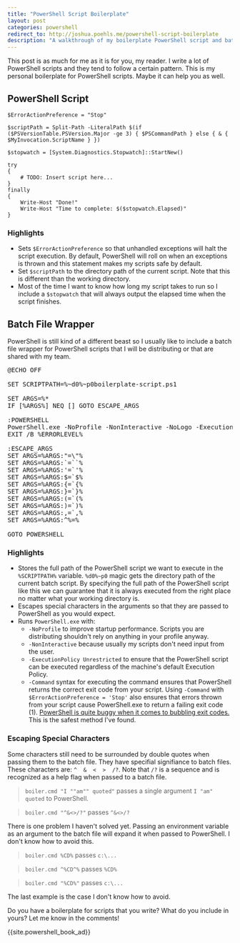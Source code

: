 ```yaml
---
title: "PowerShell Script Boilerplate"
layout: post
categories: powershell
redirect_to: http://joshua.poehls.me/powershell-script-boilerplate
description: "A walkthrough of my boilerplate PowerShell script and batch file wrapper. Includes argument pass through and exit code bubbling."
---
```


This post is as much for me as it is for you, my reader. I write a lot of
PowerShell scripts and they tend to follow a certain pattern. This is my
personal boilerplate for PowerShell scripts. Maybe it can help you as well.

## PowerShell Script

    $ErrorActionPreference = "Stop"

    $scriptPath = Split-Path -LiteralPath $(if ($PSVersionTable.PSVersion.Major -ge 3) { $PSCommandPath } else { & { $MyInvocation.ScriptName } })

    $stopwatch = [System.Diagnostics.Stopwatch]::StartNew()

    try
    {
        # TODO: Insert script here...
    }
    finally
    {
        Write-Host "Done!"
        Write-Host "Time to complete: $($stopwatch.Elapsed)"
    }

### Highlights

- Sets `$ErrorActionPreference` so that unhandled exceptions will halt
  the script execution. By default, PowerShell will roll on when an exceptions
  is thrown and this statement makes my scripts safe by default.
- Set `$scriptPath` to the directory path of the current script.
  Note that this is different than the working directory.
- Most of the time I want to know how long my script takes to run so I include
  a `$stopwatch` that will always output the elapsed time when the script finishes.

<a id="bat-wrapper"> </a>

## Batch File Wrapper

PowerShell is still kind of a different beast so I usually like to include a
batch file wrapper for PowerShell scripts that I will be distributing or
that are shared with my team.

<pre>
@ECHO OFF

SET SCRIPTPATH=%~d0%~p0boilerplate-script.ps1

SET ARGS=%*
IF [%ARGS%] NEQ [] GOTO ESCAPE_ARGS

:POWERSHELL
PowerShell.exe -NoProfile -NonInteractive -NoLogo -ExecutionPolicy Unrestricted -Command "&amp; { $ErrorActionPreference = 'Stop'; &amp; '%SCRIPTPATH%' @args; EXIT $LASTEXITCODE }" %ARGS%
EXIT /B %ERRORLEVEL%

:ESCAPE_ARGS
SET ARGS=%ARGS:"=\"%
SET ARGS=%ARGS:`=``%
SET ARGS=%ARGS:'=`'%
SET ARGS=%ARGS:$=`$%
SET ARGS=%ARGS:&#123;=`&#123;%
SET ARGS=%ARGS:}=`}%
SET ARGS=%ARGS:(=`(%
SET ARGS=%ARGS:)=`)%
SET ARGS=%ARGS:,=`,%
SET ARGS=%ARGS:^%=%

GOTO POWERSHELL
</pre>

### Highlights

- Stores the full path of the PowerShell script we want to execute in the
  `%SCRIPTPATH%` variable. `%d0%~p0` magic gets the directory path of the
  current batch script. By specifying the full path of the PowerShell script
  like this we can guarantee that it is always executed from the right place
  no matter what your working directory is.
- Escapes special characters in the arguments so that they are passed to PowerShell
  as you would expect.
- Runs `PowerShell.exe` with:
    - `-NoProfile` to improve startup performance. Scripts you are distributing
      shouldn't rely on anything in your profile anyway.
    - `-NonInteractive` because usually my scripts don't need input from the user.
    - `-ExecutionPolicy Unrestricted` to ensure that the PowerShell script can
      be executed regardless of the machine's default Execution Policy.
    - `-Command` syntax for executing the command ensures that PowerShell
      returns the correct exit code from your script.
      Using `-Command` with `$ErrorActionPreference = 'Stop'` also ensures that
      errors thrown from your script cause PowerShell.exe to return a failing
      exit code (1). [PowerShell is quite buggy when it comes to bubbling exit 
      codes.]({{site.url}}/2012/powershell-batch-files-exit-codes/)
      This is the safest method I've found.

### Escaping Special Characters

Some characters still need to be surrounded by double quotes
when passing them to the batch file. They have specifial signifiance to batch
files. These characters are: `^  &  <  >  /?`.
Note that `/?` is a sequence and is recognized as a help flag when passed to
a batch file.

> `boiler.cmd "I ""am"" quoted"` passes a single argument `I "am" quoted` to PowerShell.

> `boiler.cmd "^&<>/?"` passes `^&<>/?`

There is one problem I haven't solved yet. Passing an environment variable as an argument
to the batch file will expand it when passed to PowerShell. I don't know how to avoid this.

> `boiler.cmd %CD%` passes `c:\...`

> `boiler.cmd ^%CD^%` passes `%CD%`

> `boiler.cmd "%CD%"` passes `c:\...`

The last example is the case I don't know how to avoid.

Do you have a boilerplate for scripts that you write? What do you include in yours? Let me know in the comments! 

{{site.powershell_book_ad}}
